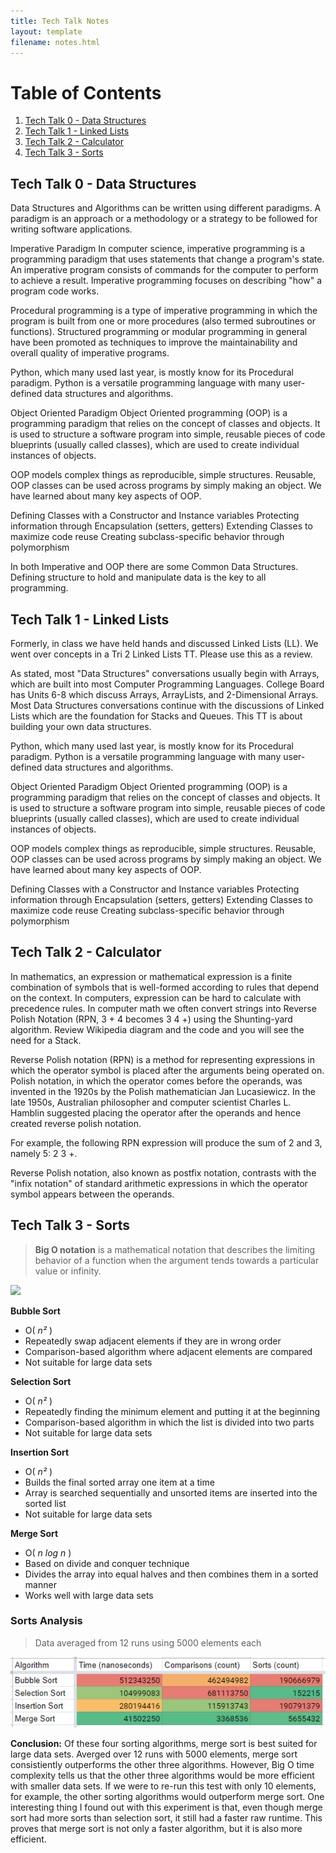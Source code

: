 ```yaml
---
title: Tech Talk Notes
layout: template
filename: notes.html
--- 
```

# Table of Contents
1. [Tech Talk 0 - Data Structures](#tech-talk-0---data-structures)
2. [Tech Talk 1 - Linked Lists](#tech-talk-1---linked-lists)
3. [Tech Talk 2 - Calculator](#tech-talk-2---calculator)
4. [Tech Talk 3 - Sorts](#tech-talk-3---sorts)

## Tech Talk 0 - Data Structures
Data Structures and Algorithms can be written using different paradigms. A paradigm is an approach or a methodology or a strategy to be followed for writing software applications.

Imperative Paradigm
In computer science, imperative programming is a programming paradigm that uses statements that change a program's state. An imperative program consists of commands for the computer to perform to achieve a result. Imperative programming focuses on describing "how" a program code works.

Procedural programming is a type of imperative programming in which the program is built from one or more procedures (also termed subroutines or functions). Structured programming or modular programming in general have been promoted as techniques to improve the maintainability and overall quality of imperative programs.

Python, which many used last year, is mostly know for its Procedural paradigm. Python is a versatile programming language with many user-defined data structures and algorithms.

Object Oriented Paradigm
Object Oriented programming (OOP) is a programming paradigm that relies on the concept of classes and objects. It is used to structure a software program into simple, reusable pieces of code blueprints (usually called classes), which are used to create individual instances of objects.

OOP models complex things as reproducible, simple structures. Reusable, OOP classes can be used across programs by simply making an object. We have learned about many key aspects of OOP.

Defining Classes with a Constructor and Instance variables
Protecting information through Encapsulation (setters, getters)
Extending Classes to maximize code reuse
Creating subclass-specific behavior through polymorphism

In both Imperative and OOP there are some Common Data Structures. Defining structure to hold and manipulate data is the key to all programming.

## Tech Talk 1 - Linked Lists
Formerly, in class we have held hands and discussed Linked Lists (LL). We went over concepts in a Tri 2 Linked Lists TT. Please use this as a review.

As stated, most "Data Structures" conversations usually begin with Arrays, which are built into most Computer Programming Languages. College Board has Units 6-8 which discuss Arrays, ArrayLists, and 2-Dimensional Arrays. Most Data Structures conversations continue with the discussions of Linked Lists which are the foundation for Stacks and Queues. This TT is about building your own data structures.


Python, which many used last year, is mostly know for its Procedural paradigm. Python is a versatile programming language with many user-defined data structures and algorithms.

Object Oriented Paradigm
Object Oriented programming (OOP) is a programming paradigm that relies on the concept of classes and objects. It is used to structure a software program into simple, reusable pieces of code blueprints (usually called classes), which are used to create individual instances of objects.

OOP models complex things as reproducible, simple structures. Reusable, OOP classes can be used across programs by simply making an object. We have learned about many key aspects of OOP.

Defining Classes with a Constructor and Instance variables
Protecting information through Encapsulation (setters, getters)
Extending Classes to maximize code reuse
Creating subclass-specific behavior through polymorphism

## Tech Talk 2 - Calculator
In mathematics, an expression or mathematical expression is a finite combination of symbols that is well-formed according to rules that depend on the context.
In computers, expression can be hard to calculate with precedence rules. In computer math we often convert strings into Reverse Polish Notation (RPN, 3 + 4 becomes 3 4 +) using the Shunting-yard algorithm. Review Wikipedia diagram and the code and you will see the need for a Stack.

Reverse Polish notation (RPN) is a method for representing expressions in which the operator symbol is placed after the arguments being operated on. Polish notation, in which the operator comes before the operands, was invented in the 1920s by the Polish mathematician Jan Lucasiewicz. In the late 1950s, Australian philosopher and computer scientist Charles L. Hamblin suggested placing the operator after the operands and hence created reverse polish notation.

For example, the following RPN expression will produce the sum of 2 and 3, namely 5: 2 3 +.

Reverse Polish notation, also known as postfix notation, contrasts with the "infix notation" of standard arithmetic expressions in which the operator symbol appears between the operands.

## Tech Talk 3 - Sorts
> **Big O notation** is a mathematical notation that describes the limiting behavior of a function when the argument tends towards a particular value or infinity.

<img width="60%" src="https://miro.medium.com/max/1400/1*yiyfZodqXNwMouC0-B0Wlg.png">

**Bubble Sort**
- O( *n²* )
- Repeatedly swap adjacent elements if they are in wrong order
- Comparison-based algorithm where adjacent elements are compared
- Not suitable for large data sets

**Selection Sort**
- O( *n²* )
- Repeatedly finding the minimum element and putting it at the beginning
- Comparison-based algorithm in which the list is divided into two parts
- Not suitable for large data sets

**Insertion Sort**
- O( *n²* )
- Builds the final sorted array one item at a time
- Array is searched sequentially and unsorted items are inserted into the sorted list
- Not suitable for large data sets

**Merge Sort**
- O( *n log n* )
- Based on divide and conquer technique
- Divides the array into equal halves and then combines them in a sorted manner
- Works well with large data sets

### Sorts Analysis
> Data averaged from 12 runs using 5000 elements each

<img src="img/sortsanalysis.png">

**Conclusion:** Of these four sorting algorithms, merge sort is best suited for large data sets. Averged over 12 runs with 5000 elements, merge sort consistiently outperforms the other three algorithms. However, Big O time complexity tells us that the other three algorithms would be more efficient with smaller data sets. If we were to re-run this test with only 10 elements, for example, the other sorting algorithms would outperform merge sort. One interesting thing I found out with this experiment is that, even though merge sort had more sorts than selection sort, it still had a faster raw runtime. This proves that merge sort is not only a faster algorithm, but it is also more efficient.